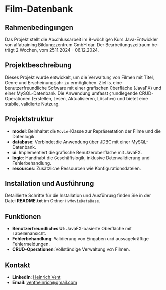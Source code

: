 # Film-Datenbank

## Rahmenbedingungen
Das Projekt stellt die Abschlussarbeit im 8-wöchigen Kurs Java-Entwickler 
von alfatraining Bildungszentrum GmbH dar. Der Bearbeitungszeitraum be-
trägt 2 Wochen, vom 25.11.2024 - 06.12.2024.

## Projektbeschreibung
Dieses Projekt wurde entwickelt, um die Verwaltung von Filmen mit Titel, Genre und Erscheinungsjahr zu ermöglichen. 
Ziel ist eine benutzerfreundliche Software mit einer grafischen Oberfläche (JavaFX) und einer MySQL-Datenbank. 
Die Anwendung umfasst grundlegende CRUD-Operationen (Erstellen, Lesen, Aktualisieren, Löschen) und bietet eine stabile, 
validierte Nutzung.

## Projektstruktur
- **model**: Beinhaltet die `Movie`-Klasse zur Repräsentation der Filme und die Datenlogik.
- **database**: Verbindet die Anwendung über JDBC mit einer MySQL-Datenbank.
- **ui**: Implementiert die grafische Benutzeroberfläche mit JavaFX.
- **logic**: Handhabt die Geschäftslogik, inklusive Datenvalidierung und Fehlerbehandlung.
- **resources**: Zusätzliche Ressourcen wie Konfigurationsdateien.

## Installation und Ausführung
Detaillierte Schritte für die Installation und Ausführung finden Sie in der Datei **README.txt** im Ordner `HvMovieDataBase`.

## Funktionen
- **Benutzerfreundliches UI**: JavaFX-basierte Oberfläche mit Tabellenansicht.
- **Fehlerbehandlung**: Validierung von Eingaben und aussagekräftige Fehlermeldungen.
- **CRUD-Operationen**: Vollständige Verwaltung von Filmen.

## Kontakt
- **LinkedIn**: [Heinrich Vent](https://www.linkedin.com/in/heinrich-vent-231a88266/)
- **Email**: ventheinrich@gmail.com

